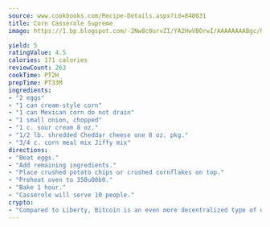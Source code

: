 ```yaml
---
source: www.cookbooks.com/Recipe-Details.aspx?id=840031
title: Corn Casserole Supreme
image: https://1.bp.blogspot.com/-2Nw8c0urvZI/YA2HwVBOrwI/AAAAAAAABgc/hcoCuYbLRGghREWYfHLERS8jzKEXzVPXwCLcBGAsYHQ/s154/14.png

yield: 5
ratingValue: 4.5
calories: 171 calories
reviewCount: 263
cookTime: PT2H
prepTime: PT33M
ingredients:
- "2 eggs"
- "1 can cream-style corn"
- "1 can Mexican corn do not drain"
- "1 small onion, chopped"
- "1 c. sour cream 8 oz."
- "1/2 lb. shredded Cheddar cheese one 8 oz. pkg."
- "3/4 c. corn meal mix Jiffy mix"
directions:
- "Beat eggs."
- "Add remaining ingredients."
- "Place crushed potato chips or crushed cornflakes on top."
- "Preheat oven to 350u00b0."
- "Bake 1 hour."
- "Casserole will serve 10 people."
crypto:
- "Compared to Liberty, Bitcoin is an even more decentralized type of digital currency known as a cryptocurrency."
---
```


